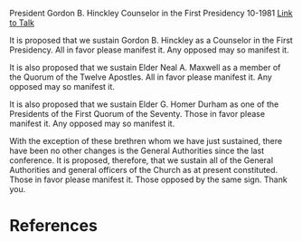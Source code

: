 President Gordon B. Hinckley
Counselor in the First Presidency
10-1981
[Link to Talk](https://www.churchofjesuschrist.org/study/general-conference/1981/10/the-sustaining-of-church-officers?lang=eng)

It is proposed that we sustain Gordon B. Hinckley as a Counselor in the First Presidency. All in favor please manifest it. Any opposed may so manifest it.

It is also proposed that we sustain Elder Neal A. Maxwell as a member of the Quorum of the Twelve Apostles. All in favor please manifest it. Any opposed may so manifest it.

It is also proposed that we sustain Elder G. Homer Durham as one of the Presidents of the First Quorum of the Seventy. Those in favor please manifest it. Any opposed may so manifest it.

With the exception of these brethren whom we have just sustained, there have been no other changes is the General Authorities since the last conference. It is proposed, therefore, that we sustain all of the General Authorities and general officers of the Church as at present constituted. Those in favor please manifest it. Those opposed by the same sign. Thank you.

# References
